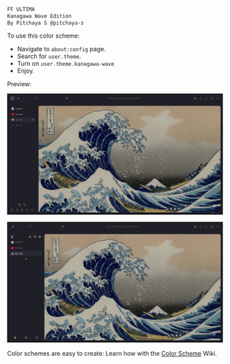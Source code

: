 ```
FF ULTIMA
Kanagawa Wave Edition
By Pitchaya S @pitchaya-s
```

To use this color scheme:
- Navigate to `about:config` page.
- Search for `user.theme`.
- Turn on `user.theme.kanagawa-wave`
- Enjoy.

Preview:

![preview](./preview.png)

![previews](./preview-sidebery.png)

Color schemes are easy to create: Learn how with the [Color Scheme](https://github.com/soulhotel/FF-ULTIMA/wiki/Create-a-Color-Scheme) Wiki.
